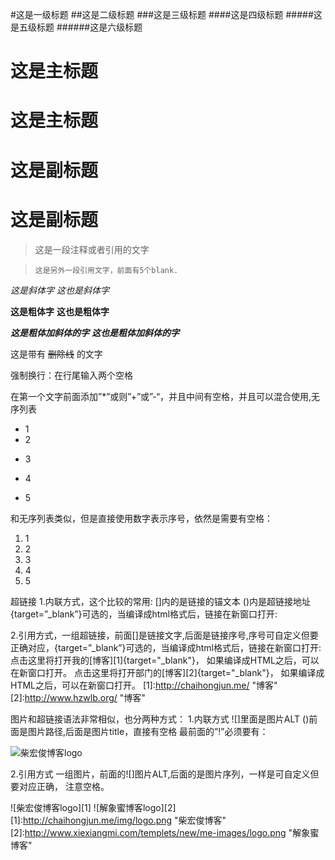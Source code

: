 #这是一级标题
##这是二级标题
###这是三级标题
####这是四级标题
#####这是五级标题
######这是六级标题


这是主标题
========
这是主标题
=
这是副标题
=========
这是副标题
===


>这是一段注释或者引用的文字

>     这是另外一段引用文字，前面有5个blank.


*这是斜体字*
_这也是斜体字_

**这是粗体字**
__这也是粗体字__


***这是粗体加斜体的字***
___这也是粗体加斜体的字___


这是带有 ~~删除线~~ 的文字




强制换行：在行尾输入两个空格


在第一个文字前面添加”*”或则”+”或”-“，并且中间有空格，并且可以混合使用,无序列表
* 1
*  2
- 3
+ 4
- 5


和无序列表类似，但是直接使用数字表示序号，依然是需要有空格：
1. 1
2. 2
3. 3
4. 4
5. 5


超链接
1.内联方式，这个比较的常用:
[]内的是链接的锚文本
()内是超链接地址
{target=”_blank”}可选的，当编译成html格式后，链接在新窗口打开:



2.引用方式，一组超链接，前面[]是链接文字,后面是链接序号,序号可自定义但要正确对应，{target=”_blank”}可选的，当编译成html格式后，链接在新窗口打开:
点击这里将打开我的[博客][1]{target="_blank"}，
如果编译成HTML之后，可以在新窗口打开。
点击这里将打开部门的[博客][2]{target="_blank"}，
如果编译成HTML之后，可以在新窗口打开。
[1]:http://chaihongjun.me/ "博客"
[2]:http://www.hzwlb.org/ "博客"



图片和超链接语法非常相似，也分两种方式：
1.内联方式
![]里面是图片ALT
()前面是图片路径,后面是图片title，直接有空格
最前面的”!”必须要有：

![柴宏俊博客logo](http://chaihongjun.me/img/logo.png "柴宏俊博客")

2.引用方式
一组图片，前面的![]图片ALT,后面的是图片序列，一样是可自定义但要对应正确，
注意空格。

![柴宏俊博客logo][1]
![解象蜜博客logo][2]
[1]:http://chaihongjun.me/img/logo.png "柴宏俊博客"
[2]:http://www.xiexiangmi.com/templets/new/me-images/logo.png "解象蜜博客"